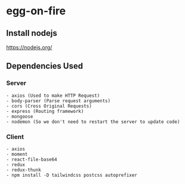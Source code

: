 # egg-on-fire

## Install nodejs
https://nodejs.org/

## Dependencies Used
### Server
    - axios (Used to make HTTP Request)
    - body-parser (Parse request arguments)
    - cors (Cross Original Requests)
    - express (Routing framework)
    - mongoose
    - nodemon (So we don't need to restart the server to update code)
### Client
    - axios
    - moment
    - react-file-base64
    - redux
    - redux-thunk
    - npm install -D tailwindcss postcss autoprefixer